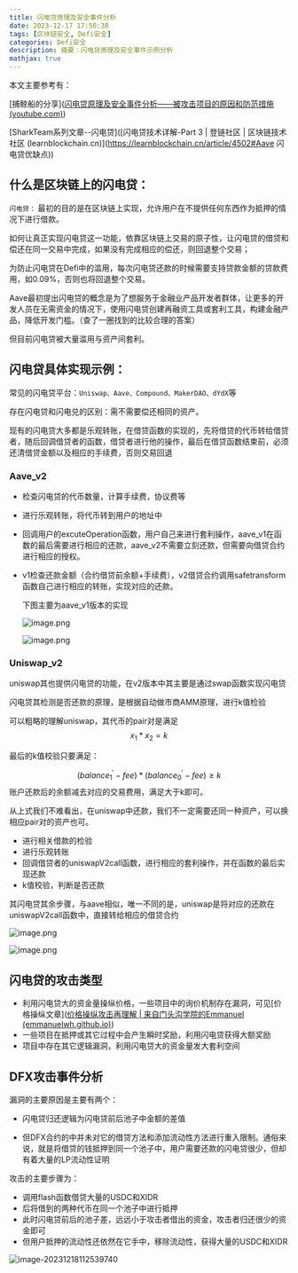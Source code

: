 ```yaml
---
title: 闪电贷原理及安全事件分析
date: 2023-12-17 17:50:38
tags: [区块链安全, Defi安全]
categories: Defi安全
description: 摘要：闪电贷原理及安全事件示例分析
mathjax: true
---
```


本文主要参考有：

[捕鲸船的分享]([闪电贷原理及安全事件分析——被攻击项目的原因和防范措施 (youtube.com)](https://www.youtube.com/watch?v=_1dK61Qnv38))

[SharkTeam系列文章--闪电贷]([闪电贷技术详解-Part 3 | 登链社区 | 区块链技术社区 (learnblockchain.cn)](https://learnblockchain.cn/article/4502#Aave 闪电贷优缺点))

## 什么是区块链上的闪电贷：

`闪电贷：` 最初的目的是在区块链上实现，允许用户在不提供任何东西作为抵押的情况下进行借款。

如何让真正实现闪电贷这一功能，依靠区块链上交易的原子性，让闪电贷的借贷和偿还在同一交易中完成，如果没有完成相应的偿还，则回退整个交易；

为防止闪电贷在Defi中的滥用，每次闪电贷还款的时候需要支持贷款金额的贷款费用，如0.09%，否则也将回退整个交易。

Aave最初提出闪电贷的概念是为了想服务于金融业产品开发者群体，让更多的开发人员在无需资金的情况下，使用闪电贷创建再融资工具或套利工具，构建金融产品，降低开发门槛。（查了一圈找到的比较合理的答案）

但目前闪电贷被大量滥用与资产间套利。

## 闪电贷具体实现示例：

常见的闪电贷平台：`Uniswap、Aave、Compound、MakerDAO、dYdX`等

存在闪电贷和闪电兑的区别：需不需要偿还相同的资产。

现有的闪电贷大多都是乐观转账，在借贷函数的实现的，先将借贷的代币转给借贷者，随后回调借贷者的函数，借贷者进行他的操作，最后在借贷函数结束前，必须还清借贷金额以及相应的手续费，否则交易回退

### Aave_v2

- 检查闪电贷的代币数量，计算手续费，协议费等

- 进行乐观转账，将代币转到用户的地址中

- 回调用户的excuteOperation函数，用户自己来进行套利操作，aave_v1在函数的最后需要进行相应的还款，aave_v2不需要立刻还款，但需要向借贷合约进行相应的授权。

- v1检查还款金额（合约借贷前余额+手续费），v2借贷合约调用safetransform函数自己进行相应的转账，实现对应的还款。

  下图主要为aave_v1版本的实现

  ![image.png](https://gitee.com/Emmanuel_scb/blogimage/raw/master/img/202312181055482.png)

  ![image.png](https://gitee.com/Emmanuel_scb/blogimage/raw/master/img/202312181054425.png)

### Uniswap_v2

uniswap其也提供闪电贷的功能，在v2版本中其主要是通过swap函数实现闪电贷

闪电贷其检测是否还款的原理，是根据自动做市商AMM原理，进行k值检验

可以粗略的理解uniswap，其代币的pair对是满足
$$
x_1*x_2 = k
$$


最后的k值校验只要满足：


$$
(balance^{'}_1-fee)*(balance^{'}_0-fee) \ge k
$$
账户还款后的余额减去对应的交易费用，满足大于k即可。

从上式我们不难看出，在uniswap中还款，我们不一定需要还同一种资产，可以换相应pair对的资产也可。

- 进行相关借款的检验
- 进行乐观转账
- 回调借贷者的uniswapV2call函数，进行相应的套利操作，并在函数的最后实现还款
- k值校验，判断是否还款

其闪电贷其余步骤，与aave相似，唯一不同的是，uniswap是将对应的还款在uniswapV2call函数中，直接转给相应的借贷合约

![image.png](https://gitee.com/Emmanuel_scb/blogimage/raw/master/img/202312181107332.png)

![image.png](https://gitee.com/Emmanuel_scb/blogimage/raw/master/img/202312181107303.png)

## 闪电贷的攻击类型

- 利用闪电贷大的资金量操纵价格，一些项目中的询价机制存在漏洞，可见[价格操纵文章]([价格操纵攻击再理解 | 来自门头沟学院的Emmanuel (emmanuelwh.github.io)](https://emmanuelwh.github.io/2023/12/16/价格操纵攻击再理解/))
- 一些项目在抵押或其它过程中会产生瞬时奖励，利用闪电贷获得大额奖励
- 项目中存在其它逻辑漏洞，利用闪电贷大的资金量发大套利空间

## DFX攻击事件分析

漏洞的主要原因是主要有两个：

- 闪电贷归还逻辑为闪电贷前后池子中金额的差值

- 但DFX合约的中并未对它的借贷方法和添加流动性方法进行重入限制。通俗来说，就是将借贷的钱抵押到同一个池子中，用户需要还款的闪电贷很少，但却有着大量的LP流动性证明

攻击的主要步骤为：

- 调用flash函数借贷大量的USDC和XIDR
- 后将借到的两种代币在同一个池子中进行抵押
- 此时闪电贷前后的池子差，远远小于攻击者借出的资金，攻击者归还很少的资金即可
- 但用户抵押的流动性还依然在它手中，移除流动性，获得大量的USDC和XIDR

![image-20231218112539740](https://gitee.com/Emmanuel_scb/blogimage/raw/master/img/202312181125560.png)













